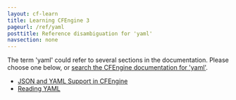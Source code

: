 ```yaml
---
layout: cf-learn
title: Learning CFEngine 3
pageurl: /ref/yaml
posttitle: Reference disambiguation for 'yaml'
navsection: none
---
```


The term 'yaml' could refer to several sections in the documentation. Please choose one below, or
[search the CFEngine documentation for 'yaml'](http://docs.cfengine.com/latest/search.html?q=yaml).

- [JSON and YAML Support in CFEngine](http://docs.cfengine.com/latest/examples-tutorials-json-yaml-support-in-cfengine.html#json-and-yaml-support-in-cfengine)
- [Reading YAML](http://docs.cfengine.com/latest/examples-tutorials-json-yaml-support-in-cfengine.html#reading-yaml)
